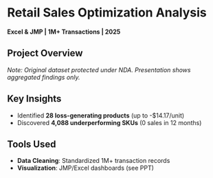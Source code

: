 # Retail Sales Optimization Analysis  
**Excel & JMP | 1M+ Transactions | 2025**  

## Project Overview  
*Note: Original dataset protected under NDA. Presentation shows aggregated findings only.*  

## Key Insights  
- Identified **28 loss-generating products** (up to -$14.17/unit)  
- Discovered **4,088 underperforming SKUs** (0 sales in 12 months)  
  
## Tools Used  
- **Data Cleaning**: Standardized 1M+ transaction records   
- **Visualization**: JMP/Excel dashboards (see PPT)  

